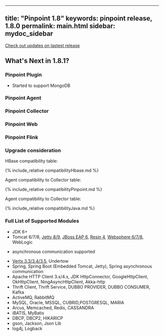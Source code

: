 
---
title: "Pinpoint 1.8"
keywords: pinpoint release, 1.8.0
permalink: main.html
sidebar: mydoc_sidebar
---

[Check out updates on lastest release](https://naver.github.io/pinpoint/1.8.0/main.html)

## What's Next in 1.8.1?



### Pinpoint Plugin

- Started to support MongoDB

### Pinpoint Agent


### Pinpoint Collector


### Pinpoint Web


### Pinpoint Flink



### Upgrade consideration

HBase compatibility table:

{% include_relative compatibilityHbase.md %}

Agent compatibility to Collector table:

{% include_relative compatibilityPinpoint.md %}

Agent compatibility to Collector table:

{% include_relative compatibilityJava.md %}

### Full List of Supported Modules

* JDK 6+
* Tomcat 6/7/8, [Jetty 8/9](https://github.com/naver/pinpoint/tree/master/plugins/jetty), [JBoss EAP 6](https://github.com/naver/pinpoint/tree/master/plugins/jboss),
[Resin 4](https://github.com/naver/pinpoint/tree/master/plugins/resin), [Websphere 6/7/8](https://github.com/naver/pinpoint/tree/master/plugins/websphere),
WebLogic
- asynchronous communication supported
* [Vertx 3.3/3.4/3.5](https://github.com/naver/pinpoint/tree/master/plugins/vertx), Undertow
* Spring, Spring Boot (Embedded Tomcat, Jetty), Spring asynchronous communication
* Apache HTTP Client 3.x/4.x, JDK HttpConnector, GoogleHttpClient, OkHttpClient, NingAsyncHttpClient, Akka-http
* Thrift Client, Thrift Service, DUBBO PROVIDER, DUBBO CONSUMER, Kafka
* ActiveMQ, RabbitMQ
* MySQL, Oracle, MSSQL, CUBRID,POSTGRESQL, MARIA
* Arcus, Memcached, Redis, CASSANDRA
* iBATIS, MyBatis
* DBCP, DBCP2, HIKARICP
* gson, Jackson, Json Lib
* log4j, Logback

